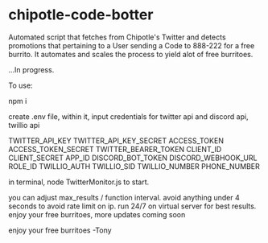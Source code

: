 # chipotle-code-botter

Automated script that fetches from Chipotle's Twitter and detects promotions that pertaining to a User sending a Code to 888-222 for a free burrito. It automates and scales the process to yield alot of free burritoes. 

...In progress.

To use:

npm i

create .env file, within it, input credentials for twitter api and discord api, twillio api

TWITTER_API_KEY 
TWITTER_API_KEY_SECRET
ACCESS_TOKEN 
ACCESS_TOKEN_SECRET 
TWITTER_BEARER_TOKEN 
CLIENT_ID 
CLIENT_SECRET
APP_ID
DISCORD_BOT_TOKEN 
DISCORD_WEBHOOK_URL
ROLE_ID 
TWILLIO_AUTH 
TWILLIO_SID 
TWILLIO_NUMBER
PHONE_NUMBER 

in terminal, node TwitterMonitor.js to start. 

you can adjust max_results / function interval. avoid anything under 4 seconds to avoid rate limit on ip. run 24/7 on virtual server for best results. enjoy your free burritoes, more updates coming soon

enjoy your free burritoes -Tony